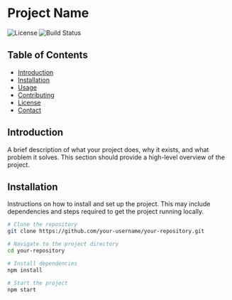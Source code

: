 # Project Name

![License](https://img.shields.io/badge/license-MIT-blue.svg)
![Build Status](https://img.shields.io/badge/build-passing-brightgreen.svg)

## Table of Contents

- [Introduction](#introduction)
- [Installation](#installation)
- [Usage](#usage)
- [Contributing](#contributing)
- [License](#license)
- [Contact](#contact)

## Introduction

A brief description of what your project does, why it exists, and what problem it solves. This section should provide a high-level overview of the project.

## Installation

Instructions on how to install and set up the project. This may include dependencies and steps required to get the project running locally.

```bash
# Clone the repository
git clone https://github.com/your-username/your-repository.git

# Navigate to the project directory
cd your-repository

# Install dependencies
npm install

# Start the project
npm start
